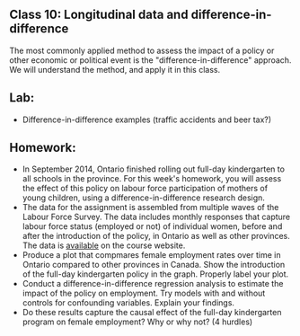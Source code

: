 ## Class 10: Longitudinal data and difference-in-difference

The most commonly applied method to assess the impact of a policy or other economic or political event is the "difference-in-difference" approach.
We will understand the method, and apply it in this class.

## Lab:
- Difference-in-difference examples (traffic accidents and beer tax?)

## Homework:
- In September 2014, Ontario finished rolling out full-day kindergarten to all schools in the province.  For this week's homework, you will assess the effect of this policy on labour force participation of mothers of young children, using a difference-in-difference research design.
- The data for the assignment is assembled from multiple waves of the Labour Force Survey. The data includes monthly responses that capture labour force status (employed or not) of individual women, before and after the introduction of the policy, in Ontario as well as other provinces.  The data is [available](https://github.com/nicrivers/uo_api_6319/raw/master/diff_in_diff_all_day_k.zip) on the course website.
- Produce a plot that compmares female employment rates over time in Ontario compared to other provinces in Canada.  Show the introduction of the full-day kindergarten policy in the graph.  Properly label your plot.
- Conduct a difference-in-difference regression analysis to estimate the impact of the policy on employment.  Try models with and without controls for confounding variables.  Explain your findings.
- Do these results capture the causal effect of the full-day kindergarten program on female employment?  Why or why not? (4 hurdles)
